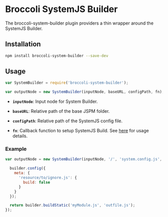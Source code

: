 # Broccoli SystemJS Builder

The broccoli-system-builder plugin providers a thin wrapper around the SystemJS Builder.

## Installation

```bash
npm install broccoli-system-builder --save-dev
```

## Usage

```js
var SystemBuilder = require('broccoli-system-builder');

var outputNode = new SystemBuilder(inputNode, baseURL, configPath, fn);
```

* **`inputNode`**: Input node for System Builder.

* **`baseURL`**: Relative path of the base JSPM folder.

* **`configPath`**: Relative path of the SystemJS config file.

* **`fn`**: Callback function to setup SystemJS Build. See [here](https://github.com/systemjs/builder) for usage details.

### Example

```js
var outputNode = new SystemBuilder(inputNode, '/', 'system.config.js', function( builder ) {

  builder.config({
    meta: {
      'resource/to/ignore.js': {
        build: false
      }
    }
  });

  return builder.buildStatic('myModule.js', 'outfile.js');
});
```
